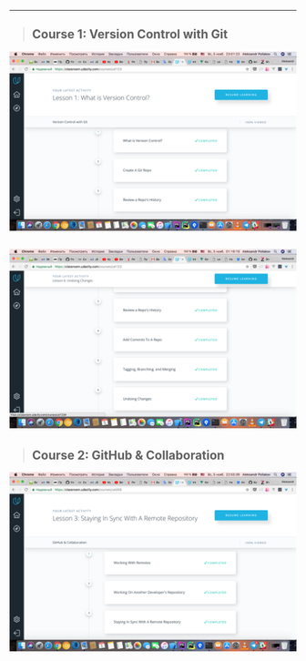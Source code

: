 --------------------
>## Course 1: Version Control with Git
![Task_2](/img/Course_2.1.1.png)

![Task_2](/img/Course_2.1.2.png)
--------------------
>## Course 2: GitHub & Collaboration
![Task_2](/img/Course_2.2.png)
